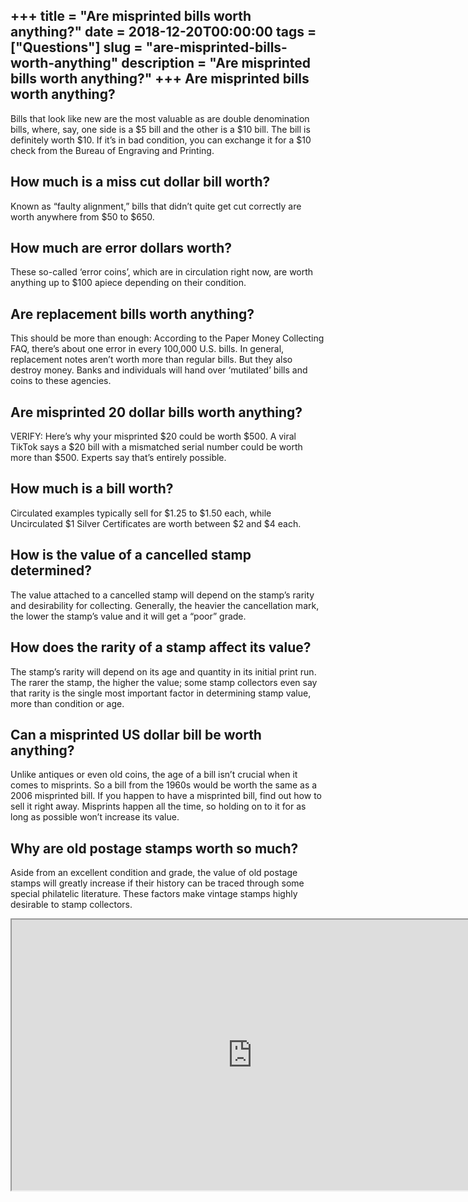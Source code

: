 +++
title = "Are misprinted bills worth anything?"
date = 2018-12-20T00:00:00
tags = ["Questions"]
slug = "are-misprinted-bills-worth-anything"
description = "Are misprinted bills worth anything?"
+++
Are misprinted bills worth anything?
------------------------------------

Bills that look like new are the most valuable as are double denomination bills, where, say, one side is a $5 bill and the other is a $10 bill. The bill is definitely worth $10. If it’s in bad condition, you can exchange it for a $10 check from the Bureau of Engraving and Printing.

How much is a miss cut dollar bill worth?
-----------------------------------------

Known as “faulty alignment,” bills that didn’t quite get cut correctly are worth anywhere from $50 to $650.

How much are error dollars worth?
---------------------------------

These so-called ‘error coins’, which are in circulation right now, are worth anything up to $100 apiece depending on their condition.

Are replacement bills worth anything?
-------------------------------------

This should be more than enough: According to the Paper Money Collecting FAQ, there’s about one error in every 100,000 U.S. bills. In general, replacement notes aren’t worth more than regular bills. But they also destroy money. Banks and individuals will hand over ‘mutilated’ bills and coins to these agencies.

Are misprinted 20 dollar bills worth anything?
----------------------------------------------

VERIFY: Here’s why your misprinted $20 could be worth $500. A viral TikTok says a $20 bill with a mismatched serial number could be worth more than $500. Experts say that’s entirely possible.

How much is a bill worth?
-------------------------

Circulated examples typically sell for $1.25 to $1.50 each, while Uncirculated $1 Silver Certificates are worth between $2 and $4 each.

How is the value of a cancelled stamp determined?
-------------------------------------------------

The value attached to a cancelled stamp will depend on the stamp’s rarity and desirability for collecting. Generally, the heavier the cancellation mark, the lower the stamp’s value and it will get a “poor” grade.

How does the rarity of a stamp affect its value?
------------------------------------------------

The stamp’s rarity will depend on its age and quantity in its initial print run. The rarer the stamp, the higher the value; some stamp collectors even say that rarity is the single most important factor in determining stamp value, more than condition or age.

Can a misprinted US dollar bill be worth anything?
--------------------------------------------------

Unlike antiques or even old coins, the age of a bill isn’t crucial when it comes to misprints. So a bill from the 1960s would be worth the same as a 2006 misprinted bill. If you happen to have a misprinted bill, find out how to sell it right away. Misprints happen all the time, so holding on to it for as long as possible won’t increase its value.

Why are old postage stamps worth so much?
-----------------------------------------

Aside from an excellent condition and grade, the value of old postage stamps will greatly increase if their history can be traced through some special philatelic literature. These factors make vintage stamps highly desirable to stamp collectors.

<iframe allow="accelerometer; autoplay; clipboard-write; encrypted-media; gyroscope; picture-in-picture" allowfullscreen="" class="__youtube_prefs__  epyt-is-override  no-lazyload" data-no-lazy="1" data-origheight="433" data-origwidth="770" data-skipgform_ajax_framebjll="" height="433" id="_ytid_95447" loading="lazy" src="https://www.youtube.com/embed/xyA0kWjEtmg?enablejsapi=1&autoplay=0&cc_load_policy=0&cc_lang_pref=&iv_load_policy=1&loop=0&modestbranding=0&rel=1&fs=1&playsinline=0&autohide=2&theme=dark&color=red&controls=1&" title="YouTube player" width="770"></iframe>